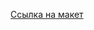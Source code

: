 [Ссылка на макет](https://www.figma.com/design/5w5hAZX08E2JqYevgvbVF5/Макет-проектных?node-id=9-378&t=UNMfyxSlvtFB620C-0)